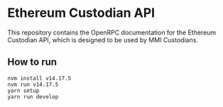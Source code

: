# Ethereum Custodian API

This repository contains the OpenRPC documentation for the Ethereum Custodian API, which is designed to be used by MMI Custodians.

## How to run

```
nvm install v14.17.5
nvm run v14.17.5
yarn setup
yarn run develop
```
